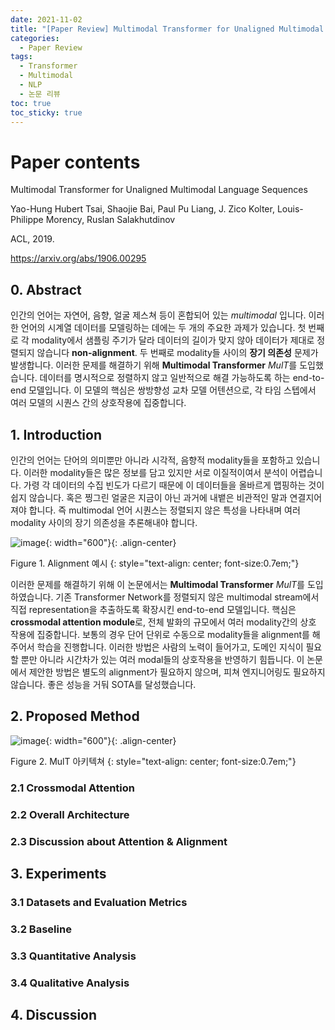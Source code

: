 ```yaml
---
date: 2021-11-02
title: "[Paper Review] Multimodal Transformer for Unaligned Multimodal Language Sequences"
categories: 
  - Paper Review
tags: 
  - Transformer
  - Multimodal
  - NLP
  - 논문 리뷰
toc: true  
toc_sticky: true 
---
```

# Paper contents

Multimodal Transformer for Unaligned Multimodal Language Sequences

Yao-Hung Hubert Tsai, Shaojie Bai, Paul Pu Liang, J. Zico Kolter, Louis-Philippe Morency, Ruslan Salakhutdinov

ACL, 2019.

https://arxiv.org/abs/1906.00295

## 0. Abstract

인간의 언어는 자연어, 음향, 얼굴 제스쳐 등이 혼합되어 있는 *multimodal* 입니다. 이러한 언어의 시계열 데이터를 모델링하는 데에는 두 개의 주요한 과제가 있습니다. 첫 번째로 각 modality에서 샘플링 주기가 달라 데이터의 길이가 맞지 않아 데이터가 제대로 정렬되지  않습니다 **non-alignment**.  두 번째로 modality들 사이의 **장기 의존성** 문제가 발생합니다. 이러한 문제를 해결하기 위해 **Multimodal Transformer** *MulT*를 도입했습니다. 데이터를 명시적으로 정렬하지 않고 일반적으로 해결 가능하도록 하는 end-to-end 모델입니다. 이 모델의 핵심은 쌍방향성 교차 모델 어텐션으로, 각 타임 스텝에서 여러 모델의 시퀀스 간의 상호작용에 집중합니다. 



## 1. Introduction

인간의 언어는 단어의 의미뿐만 아니라 시각적, 음향적 modality들을 포함하고 있습니다. 이러한 modality들은 많은 정보를 담고 있지만 서로 이질적이여서 분석이 어렵습니다. 가령 각 데이터의 수집 빈도가 다르기 때문에 이 데이터들을 올바르게 맵핑하는 것이 쉽지 않습니다. 혹은 찡그린 얼굴은 지금이 아닌 과거에 내뱉은 비관적인 말과 연결지어져야 합니다. 즉 multimodal 언어 시퀀스는 정렬되지 않은 특성을 나타내며 여러 modality 사이의 장기 의존성을 추론해내야 합니다. 

![image](https://user-images.githubusercontent.com/35906602/140474799-8445cb21-57b4-4619-a760-2ce5666cd6b9.png){: width="600"}{: .align-center} 

Figure 1. Alignment 예시
{: style="text-align: center; font-size:0.7em;"}

이러한 문제를 해결하기 위해 이 논문에서는 **Multimodal Transformer** *MulT*를 도입하였습니다. 기존 Transformer Network를 정렬되지 않은 multimodal stream에서 직접 representation을 추출하도록 확장시킨 end-to-end 모델입니다. 핵심은 **crossmodal attention module**로, 전체 발화의 규모에서 여러 modality간의 상호 작용에 집중합니다. 보통의 경우 단어 단위로 수동으로 modality들을 alignment를 해주어서 학습을 진행합니다. 이러한 방법은 사람의 노력이 들어가고, 도메인 지식이 필요할 뿐만 아니라 시간차가 있는 여러 modal들의 상호작용을 반영하기 힘듭니다.  이 논문에서 제안한 방법은 별도의 alignment가 필요하지 않으며, 피쳐 엔지니어링도 필요하지 않습니다. 좋은 성능을 거둬 SOTA를 달성했습니다.  

## 2. Proposed Method

![image](https://user-images.githubusercontent.com/35906602/140474880-ebb06134-5f16-45cd-ad12-30223283fc18.png){: width="600"}{: .align-center} 

Figure 2. MulT 아키텍쳐
{: style="text-align: center; font-size:0.7em;"}

### 2.1 Crossmodal Attention

### 2.2 Overall Architecture

### 2.3 Discussion about Attention & Alignment

## 3. Experiments

### 3.1 Datasets and Evaluation Metrics

### 3.2 Baseline

### 3.3 Quantitative Analysis

### 3.4 Qualitative Analysis

## 4. Discussion